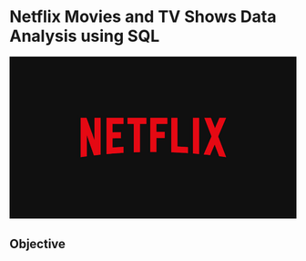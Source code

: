 # Netflix Movies and TV Shows Data Analysis using SQL

![Netflix Logo](https://github.com/Athira002/Netflix_SQL_Project/blob/main/netflix.jpg)

## Objective
